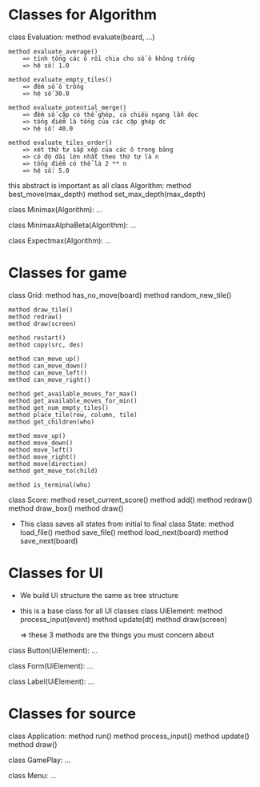 # Classes for Algorithm
class Evaluation:
    method evaluate(board, ...)
    
    method evaluate_average() 
        => tính tổng các ô rồi chia cho số ô không trống
        => hệ số: 1.0

    method evaluate_empty_tiles() 
        => đếm số ô trống
        => hệ số 30.0

    method evaluate_potential_merge() 
        => đếm số cặp có thể ghép, cả chiều ngang lẫn dọc
        => tổng điểm là tổng của các cặp ghép dc
        => hệ số: 40.0
    
    method evaluate_tiles_order()
        => xét thứ tự sắp xếp của các ô trong bảng
        => có độ dài lớn nhất theo thứ tự là n
        => tổng điểm có thể là 2 ** n
        => hệ số: 5.0 


this abstract is important as all 
class Algorithm:
    method best_move(max_depth)
    method set_max_depth(max_depth)


class Minimax(Algorithm):
    ...


class MinimaxAlphaBeta(Algorithm):
    ...


class Expectmax(Algorithm):
    ...


# Classes for game
class Grid:
    method has_no_move(board)
    method random_new_tile()

    method draw_tile()
    method redraw()
    method draw(screen)

    method restart()
    method copy(src, des)
    
    method can_move_up()
    method can_move_down()
    method can_move_left()
    method can_move_right()

    method get_available_moves_for_max()
    method get_available_moves_for_min()
    method get_num_empty_tiles()
    method place_tile(row, column, tile)
    method get_children(who)

    method move_up()
    method move_down()
    method move_left()
    method move_right()
    method move(direction)
    method get_move_to(child)

    method is_terminal(who)


class Score:
    method reset_current_score()
    method add()
    method redraw()
    method draw_box()
    method draw()


+ This class saves all states from initial to final
class State:
    method load_file()
    method save_file()
    method load_next(board)
    method save_next(board)



# Classes for UI
+ We build UI structure the same as tree structure

+ this is a base class for all UI classes
class UiElement:
    method process_input(event)
    method update(dt)
    method draw(screen)

    => these 3 methods are the things you must concern about


class Button(UiElement):
    ...

    

class Form(UiElement):
    ...


class Label(UiElement):
    ...


# Classes for source
class Application:
    method run()
    method process_input()
    method update()
    method draw()


class GamePlay:
    ...


class Menu:
    ...
